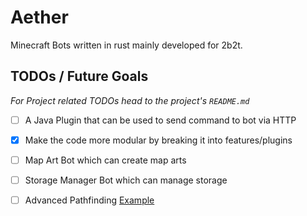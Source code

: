 # Aether
Minecraft Bots written in rust mainly developed for 2b2t.

## TODOs / Future Goals
_For Project related TODOs head to the project's `README.md`_

- [ ] A Java Plugin that can be used to send command to bot via HTTP
- [x] Make the code more modular by breaking it into features/plugins
- [ ] Map Art Bot which can create map arts
- [ ] Storage Manager Bot which can manage storage
- [ ] Advanced Pathfinding [Example](https://github.com/adepierre/Botcraft/blob/master/Visuals/pathfinding_climb.gif)

